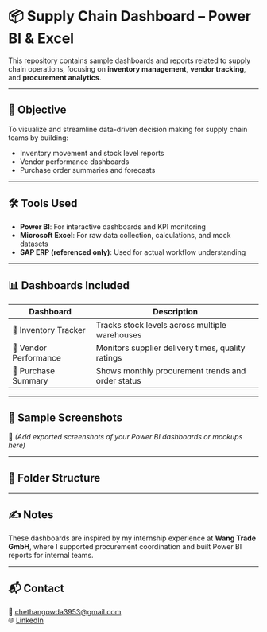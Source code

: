 # 📦 Supply Chain Dashboard – Power BI & Excel

This repository contains sample dashboards and reports related to supply chain operations, focusing on **inventory management**, **vendor tracking**, and **procurement analytics**.

---

## 🎯 Objective

To visualize and streamline data-driven decision making for supply chain teams by building:
- Inventory movement and stock level reports
- Vendor performance dashboards
- Purchase order summaries and forecasts

---

## 🛠 Tools Used

- **Power BI**: For interactive dashboards and KPI monitoring
- **Microsoft Excel**: For raw data collection, calculations, and mock datasets
- **SAP ERP (referenced only)**: Used for actual workflow understanding

---

## 📊 Dashboards Included

| Dashboard | Description |
|----------|-------------|
| 📁 Inventory Tracker | Tracks stock levels across multiple warehouses |
| 📁 Vendor Performance | Monitors supplier delivery times, quality ratings |
| 📁 Purchase Summary | Shows monthly procurement trends and order status |

---

## 🧪 Sample Screenshots

📸 _(Add exported screenshots of your Power BI dashboards or mockups here)_

---

## 📁 Folder Structure


---

## ✍️ Notes

These dashboards are inspired by my internship experience at **Wang Trade GmbH**, where I supported procurement coordination and built Power BI reports for internal teams.

---

## 📬 Contact

📧 chethangowda3953@gmail.com  
🌐 [LinkedIn](https://www.linkedin.com/in/chethan-gowda-080717192/)
